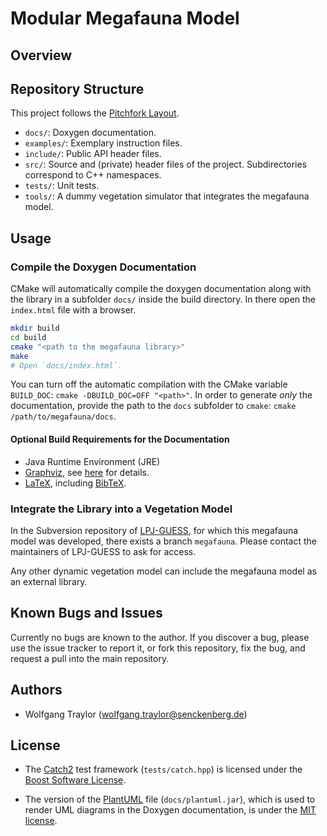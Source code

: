 Modular Megafauna Model
=======================

Overview
--------

Repository Structure
--------------------

This project follows the [Pitchfork Layout](https://github.com/vector-of-bool/pitchfork).

- `docs/`: Doxygen documentation.
- `examples/`: Exemplary instruction files.
- `include/`: Public API header files.
- `src/`: Source and (private) header files of the project. Subdirectories correspond to C++ namespaces.
- `tests/`: Unit tests.
- `tools/`: A dummy vegetation simulator that integrates the megafauna model.

Usage
-----

### Compile the Doxygen Documentation
CMake will automatically compile the doxygen documentation along with the library in a subfolder `docs/` inside the build directory. In there open the `index.html` file with a browser.

```bash
mkdir build
cd build
cmake "<path to the megafauna library>"
make
# Open `docs/index.html`.
```

You can turn off the automatic compilation with the CMake variable `BUILD_DOC`: `cmake -DBUILD_DOC=OFF "<path>"`.
In order to generate _only_ the documentation, provide the path to the `docs` subfolder to `cmake`: `cmake /path/to/megafauna/docs`.

#### Optional Build Requirements for the Documentation
- Java Runtime Environment (JRE)
- [Graphviz](www.graphviz.org), see [here](http://plantuml.com/graphviz-dot) for details.
- [LaTeX](www.latex-project.org), including [BibTeX](www.bibtex.org).

### Integrate the Library into a Vegetation Model

In the Subversion repository of [LPJ-GUESS](http://iis4.nateko.lu.se/lpj-guess/), for which this megafauna model was developed, there exists a branch `megafauna`.
Please contact the maintainers of LPJ-GUESS to ask for access.

Any other dynamic vegetation model can include the megafauna model as an external library.
<!--TODO: Add advice on dynamic vs. static library to comply with library licens.-->

Known Bugs and Issues
---------------------

Currently no bugs are known to the author.
If you discover a bug, please use the issue tracker to report it, or fork this repository, fix the bug, and request a pull into the main repository.
<!--TODO: link to instruction for GitHub workflow-->

Authors
-------

- Wolfgang Traylor (wolfgang.traylor@senckenberg.de) <!--TODO: Add ORCID-->

License
-------

- The [Catch2](https://github.com/catchorg/Catch2) test framework (`tests/catch.hpp`) is licensed under the [Boost Software License](http://www.boost.org/LICENSE_1_0.txt).

- The version of the [PlantUML](http://plantuml.com) file (`docs/plantuml.jar`), which is used to render UML diagrams in the Doxygen documentation, is under the [MIT license](http://opensource.org/licenses/MIT).
